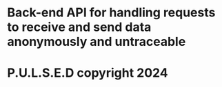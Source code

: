 # Back-end API for handling requests to receive and send data anonymously and untraceable

# P.U.L.S.E.D copyright 2024
